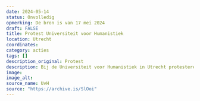 ```yaml
---
date: 2024-05-14
status: Onvolledig
opmerking: De bron is van 17 mei 2024
draft: FALSE
title: Protest Universiteit voor Humanistiek
location: Utrecht
coordinates: 
category: acties
tags: []
description_original: Protest
description: Bij de Universiteit voor Humanistiek in Utrecht protesteren studenten en docenten voor Gaza en roepen hun universiteit op om zich uit te spreken tegen de genocide.
image: 
image_alt: 
source_name: UvH
source: "https://archive.is/SlOoi"
---
```

